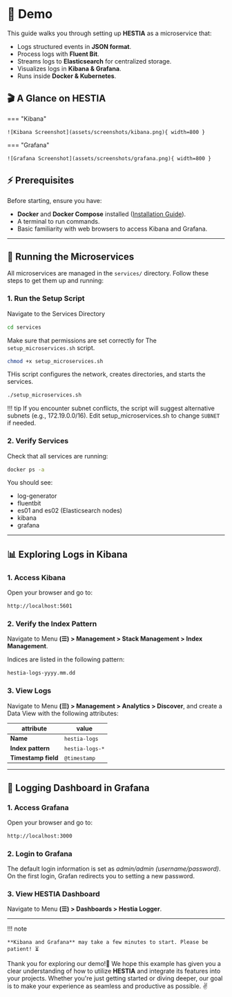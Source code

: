 # 🎥 Demo

This guide walks you through setting up **HESTIA** as a microservice that:

- Logs structured events in **JSON format**.
- Process logs with **Fluent Bit**. 
- Streams logs to **Elasticsearch** for centralized storage.
- Visualizes logs in **Kibana & Grafana**.
- Runs inside **Docker & Kubernetes**.


## 🎬 A Glance on HESTIA

=== "Kibana"

    ![Kibana Screenshot](assets/screenshots/kibana.png){ width=800 }

=== "Grafana"

    ![Grafana Screenshot](assets/screenshots/grafana.png){ width=800 }


## ⚡️ Prerequisites

Before starting, ensure you have:

- **Docker** and **Docker Compose** installed ([Installation Guide](prerequisites.md)).
- A terminal to run commands.
- Basic familiarity with web browsers to access Kibana and Grafana.

---

## 🚀 Running the Microservices

All microservices are managed in the `services/` directory. Follow these steps to get them up and running:

### 1. Run the Setup Script

Navigate to the Services Directory

```bash
cd services

```

Make sure that permissions are set correctly for The `setup_microservices.sh` script. 

```bash
chmod +x setup_microservices.sh

```

THis script configures the network, creates directories, and starts the services.

```bash
./setup_microservices.sh

```

!!! tip
    If you encounter subnet conflicts, the script will suggest alternative subnets (e.g., 172.19.0.0/16). Edit setup_microservices.sh to change `SUBNET` if needed.


### 2. Verify Services 

Check that all services are running:

```bash
docker ps -a

```

You should see:

- log-generator
- fluentbit
- es01 and es02 (Elasticsearch nodes)
- kibana
- grafana

--- 

## 📊 Exploring Logs in Kibana

### 1. Access Kibana

Open your browser and go to:

```bash
http://localhost:5601

```

### 2. Verify the Index Pattern

Navigate to Menu **(☰) > Management > Stack Management > Index Management**.

Indices are listed in the following pattern:

```bash
hestia-logs-yyyy.mm.dd

```

### 3. View Logs

Navigate to Menu **(☰) > Management > Analytics > Discover**, and create a Data View with the following attributes:


|attribute |value |
|------ | ------|
|**Name** | `hestia-logs`|
|**Index pattern** | `hestia-logs-*`|
|**Timestamp field** |`@timestamp`|

---

## 🎨 Logging Dashboard in Grafana

### 1. Access Grafana

Open your browser and go to:

```bash
http://localhost:3000

```

### 2. Login to Grafana

The default login information is set as _admin/admin (username/password)_. On the first login, Grafan redirects you to setting a new password. 


### 3. View HESTIA Dashboard

Navigate to Menu **(☰) > Dashboards > Hestia Logger**.

---

!!! note

    **Kibana and Grafana** may take a few minutes to start. Please be patient! ⏳



Thank you for exploring our demo!🙌 We hope this example has given you a clear understanding of how to utilize **HESTIA** and integrate its features into your projects. Whether you're just getting started or diving deeper, our goal is to make your experience as seamless and productive as possible. ✌️